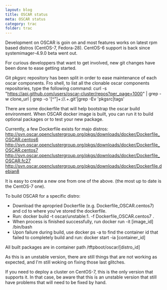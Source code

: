 ```yaml
---
layout: blog
title: OSCAR status
meta: OSCAR status
category: trac
folder: trac
---
```

<!-- Name: OSCAR_status -->
<!-- Version: 1 -->
<!-- Last-Modified: 2018/08/27 11:27:06 -->
<!-- Author: olahaye74 -->

Development on OSCAR is goin on and most features works on latest rpm based distros (CentOS-7, Fedora-28).
CentOS-6 support is back since systemimager-4.9.0 beta went out.

For curious developpers that want to get involved, new git changes have been done to ease getting started.

Git pkgsrc repository has been split in order to ease maintenance of each oscar components.
Fro shell, to list all the clonable oscar components repositories, type the following command:
curl -s "https://api.github.com/users/oscar-cluster/repos?per_page=1000" | grep -w clone_url | grep -o '[^"]\+://.\+.git'|grep -Ev 'pkgsrc|tags'

There are some dockerfile that will help bootstrap the oscar build environment. When OSCAR docker image is built,
you can run it to build optional packages or to test your new package.

Currently, a few Dockerfile exists for majo distros:
http://svn.oscar.openclustergroup.org/pkgs/downloads/docker/Dockerfile_OSCAR.centos6
http://svn.oscar.openclustergroup.org/pkgs/downloads/docker/Dockerfile_OSCAR.centos7
http://svn.oscar.openclustergroup.org/pkgs/downloads/docker/Dockerfile_OSCAR.fc27
http://svn.oscar.openclustergroup.org/pkgs/downloads/docker/Dockerfile.debian8

It is easy to create a new one from one of the above. (the most up to date is the CentOS-7 one).

To build OSCAR for a specific distro:
- Download the apropried Dockerfile (e.g. Dockerfile_OSCAR.centos7) and cd to where you've stored the dockerfile.
- Run: docker build -t oscar/unstable:1. -f Dockerfile_OSCAR.centos7 .
- When process is finished successfully, run docker run -it [image_id] /bin/bash
- Upon failure during build, use docker ps -a to find the container id that failed to completely build and run: docker start -ia [container_id]

All built packages are in container path /tftpboot/oscar/[distro_id]

As this is an unstable version, there are still things that are not working as expected, and I'm still woking on fixing those last glitches.

If you need to deploy a cluster on CentOS-7, this is the only version that supports it. In that case, be aware that this is an unstable version that still have problems that will need to be fixed by hand.

